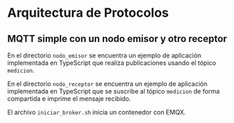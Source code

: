 # Arquitectura de Protocolos

## MQTT simple con un nodo emisor y otro receptor

En el directorio `nodo_emisor` se encuentra un ejemplo de aplicación  implementada en TypeScript que realiza publicaciones usando el tópico `medicion`.

En el directorio `nodo_receptor` se encuentra un ejemplo de aplicación  implementada en TypeScript que se suscribe al tópico `medicion` de forma compartida e imprime el mensaje recibido. 

El archivo `iniciar_broker.sh` inicia un contenedor con EMQX.
